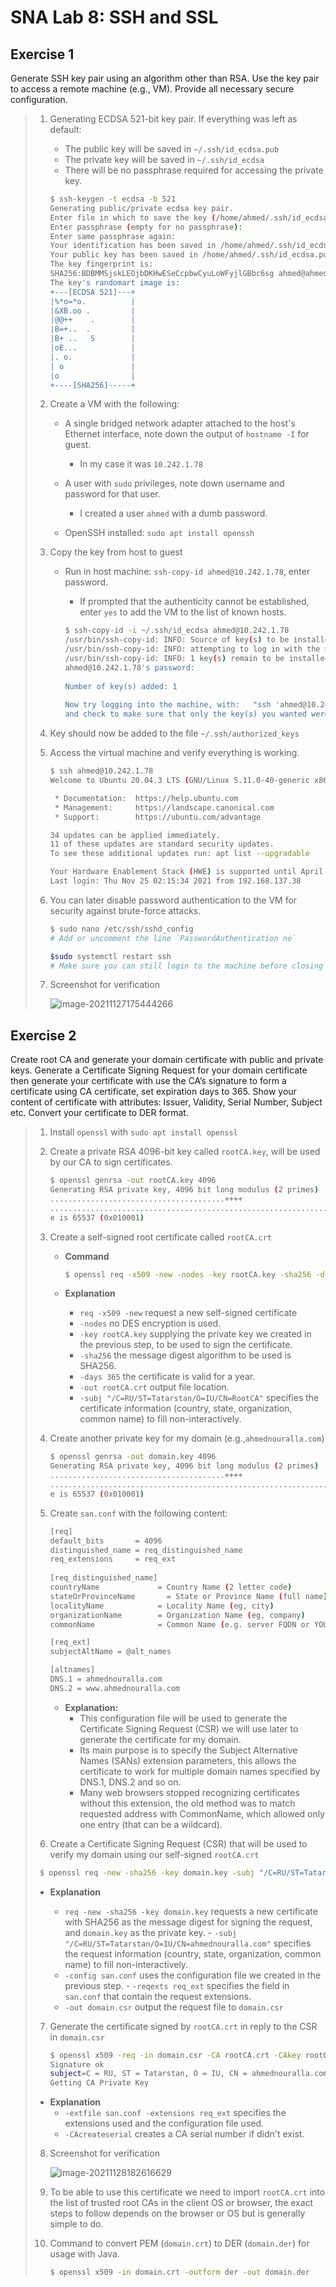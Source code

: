 # SNA Lab 8: SSH and SSL

## Exercise 1

Generate SSH key pair using an algorithm other than RSA. Use the key pair to access a remote machine (e.g., VM). Provide all necessary secure configuration.

> 1. Generating ECDSA 521-bit key pair. If everything was left as default:
>
>    - The public key will be saved in `~/.ssh/id_ecdsa.pub`
>    - The private key will be saved in `~/.ssh/id_ecdsa`
>    - There will be no passphrase required for accessing the private key.
>
>    ```bash
>    $ ssh-keygen -t ecdsa -b 521
>    Generating public/private ecdsa key pair.
>    Enter file in which to save the key (/home/ahmed/.ssh/id_ecdsa): 
>    Enter passphrase (empty for no passphrase): 
>    Enter same passphrase again: 
>    Your identification has been saved in /home/ahmed/.ssh/id_ecdsa
>    Your public key has been saved in /home/ahmed/.ssh/id_ecdsa.pub
>    The key fingerprint is:
>    SHA256:BDBMMSjskLEOjbDKHwESeCcpbwCyuLoWFyjlGBbc6sg ahmed@ahmed
>    The key's randomart image is:
>    +---[ECDSA 521]---+
>    |%*o=*o.          |
>    |&XB.oo .         |
>    |@@++    .        |
>    |B=+..  .         |
>    |B+ ..   S        |
>    |oE...            |
>    |. o.             |
>    | o               |
>    |o                |
>    +----[SHA256]-----+
>    ```
>
> 2. Create a VM with the following:
>
>    - A single bridged network adapter attached to the host's Ethernet interface, note down the output of `hostname -I` for guest.
>      - In my case it was `10.242.1.78`
>    - A user with `sudo` privileges, note down username and password for that user.
>      - I created a user `ahmed` with a dumb password.
>
>    - OpenSSH installed: `sudo apt install openssh`
>
> 3. Copy the key from host to guest
>
>    - Run in host machine: `ssh-copy-id ahmed@10.242.1.78`, enter password.
>
>      - If prompted that the authenticity cannot be established, enter `yes` to add the VM to the list of known hosts.
>
>      ```bash
>      $ ssh-copy-id -i ~/.ssh/id_ecdsa ahmed@10.242.1.78
>      /usr/bin/ssh-copy-id: INFO: Source of key(s) to be installed: "/home/ahmed/.ssh/id_ecdsa.pub"
>      /usr/bin/ssh-copy-id: INFO: attempting to log in with the new key(s), to filter out any that are already installed
>      /usr/bin/ssh-copy-id: INFO: 1 key(s) remain to be installed -- if you are prompted now it is to install the new keys
>      ahmed@10.242.1.78's password: 
>                
>      Number of key(s) added: 1
>                
>      Now try logging into the machine, with:   "ssh 'ahmed@10.242.1.78'"
>      and check to make sure that only the key(s) you wanted were added.
>      ```
>
> 4. Key should now be added to the file `~/.ssh/authorized_keys`
>
> 5. Access the virtual machine and verify everything is working.
>
>    ```bash
>    $ ssh ahmed@10.242.1.78
>    Welcome to Ubuntu 20.04.3 LTS (GNU/Linux 5.11.0-40-generic x86_64)
>    
>     * Documentation:  https://help.ubuntu.com
>     * Management:     https://landscape.canonical.com
>     * Support:        https://ubuntu.com/advantage
>    
>    34 updates can be applied immediately.
>    11 of these updates are standard security updates.
>    To see these additional updates run: apt list --upgradable
>    
>    Your Hardware Enablement Stack (HWE) is supported until April 2025.
>    Last login: Thu Nov 25 02:15:34 2021 from 192.168.137.38
>    ```
>
> 6. You can later disable password authentication to the VM for security against brute-force attacks.
>
>    ```bash
>    $ sudo nano /etc/ssh/sshd_config
>    # Add or uncomment the line `PasswordAuthentication no`
>    
>    $sudo systemctl restart ssh
>    # Make sure you can still login to the machine before closing terminal.
>    ```
>
> 7. Screenshot for verification
>
>    ![image-20211127175444266](../images/image-20211127175444266.png)

## Exercise 2

Create root CA and generate your domain certificate with public and private keys. Generate a Certificate Signing Request for your domain certificate then generate your certificate with use the CA’s signature to form a certificate using CA certificate, set expiration days to 365. Show your content of certificate with attributes: Issuer, Validity, Serial Number, Subject etc. Convert your certificate to DER format.

> 1. Install `openssl` with `sudo apt install openssl`
>
> 2. Create a private RSA 4096-bit key called `rootCA.key`, will be used by our CA to sign certificates.
>
>    ```bash
>    $ openssl genrsa -out rootCA.key 4096
>    Generating RSA private key, 4096 bit long modulus (2 primes)
>    .......................................++++
>    ................................................................++++
>    e is 65537 (0x010001)
>    ```
> 
> 3. Create a self-signed root certificate called `rootCA.crt`
>
>    - **Command**
>
>      ```bash
>      $ openssl req -x509 -new -nodes -key rootCA.key -sha256 -days 365 -subj "/C=RU/ST=Tatarstan/O=IU/CN=RootCA" -out rootCA.crt
>      ```
>
>    -  **Explanation**
>       - `req -x509 -new` request a new self-signed certificate
>       - `-nodes` no DES encryption is used.
>       - `-key rootCA.key` supplying the private key we created in the previous step, to be used to sign the certificate.
>       - `-sha256` the message digest algorithm to be used is SHA256.
>       - `-days 365` the certificate is valid for a year.
>       - `-out rootCA.crt` output file location.
>       - `-subj "/C=RU/ST=Tatarstan/O=IU/CN=RootCA"` specifies the certificate information (country, state, organization, common name) to fill non-interactively.
> 
> 4. Create another private key for my domain (e.g.,`ahmednouralla.com`)
> 
>    ```bash
>    $ openssl genrsa -out domain.key 4096
>    Generating RSA private key, 4096 bit long modulus (2 primes)
>    .......................................++++
>    ................................................................++++
>    e is 65537 (0x010001)
>    ```
> 
> 5. Create `san.conf` with the following content:
> 
>    ```bash
>    [req]
>    default_bits       = 4096
>    distinguished_name = req_distinguished_name
>    req_extensions     = req_ext
>   
>    [req_distinguished_name]
>    countryName             = Country Name (2 letter code)
>    stateOrProvinceName	   = State or Province Name (full name)
>    localityName            = Locality Name (eg, city)
>    organizationName        = Organization Name (eg, company)
>    commonName              = Common Name (e.g. server FQDN or YOUR name)
>    
>    [req_ext]
>    subjectAltName = @alt_names
>    
>    [altnames]
>    DNS.1 = ahmednouralla.com
>    DNS.2 = www.ahmednouralla.com
>    ```
>    
>    - **Explanation:**
>      - This configuration file will be used to generate the Certificate Signing Request (CSR) we will use later to generate the certificate for my domain.
>      - Its main purpose is to specify the Subject Alternative Names (SANs) extension parameters, this allows the certificate to work for multiple domain names specified by DNS.1, DNS.2 and so on.
>      - Many web browsers stopped recognizing certificates without this extension, the old method was to match requested address with CommonName, which allowed only one entry (that can be a wildcard).
> 
> 6. Create a Certificate Signing Request (CSR) that will be used to verify my domain using our self-signed `rootCA.crt`
> 
>   ```bash
>    $ openssl req -new -sha256 -key domain.key -subj "/C=RU/ST=Tatarstan/O=IU/CN=ahmednouralla.com" -reqexts req_ext -config san.conf -out domain.csr
>    ```
> 
>    - **Explanation**
>
>       - `req -new -sha256 -key domain.key` requests a new certificate with SHA256 as the message digest for signing the request, and `domain.key` as the private key.
>     - `-subj "/C=RU/ST=Tatarstan/O=IU/CN=ahmednouralla.com"`  specifies the request information (country, state, organization, common name) to fill non-interactively.
>      - `-config san.conf` uses the configuration file we created in the previous step.
>     - `-reqexts req_ext` specifies the field in `san.conf` that contain the request extensions.
>      - `-out domain.csr` output the request file to `domain.csr`
> 
> 7. Generate the certificate signed by `rootCA.crt` in reply to the CSR in `domain.csr`
>
>    ```bash
>    $ openssl x509 -req -in domain.csr -CA rootCA.crt -CAkey rootCA.key -CAcreateserial -out domain.crt -days 365 -sha256 -extfile san.conf -extensions req_ext
>    Signature ok
>    subject=C = RU, ST = Tatarstan, O = IU, CN = ahmednouralla.com
>    Getting CA Private Key
>    ```
> 
>   - **Explanation**
>     - `-extfile san.conf -extensions req_ext` specifies the extensions used and the configuration file used.
>     - `-CAcreateserial` creates a CA serial number if didn't exist.
> 
>8. Screenshot for verification
> 
>    ![image-20211128182616629](../images/image-20211128182616629.png)
> 
> 9. To be able to use this certificate we need to import `rootCA.crt` into the list of trusted root CAs in the client OS or browser, the exact steps to follow depends on the browser or OS but is generally simple to do.
> 
> 10. Command to convert PEM (`domain.crt`) to DER (`domain.der`) for usage with Java.
>
>     ```bash
>     $ openssl x509 -in domain.crt -outform der -out domain.der
>     ```
>
>        
>
